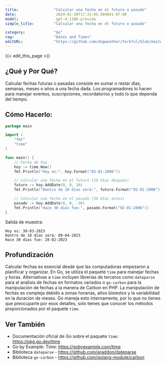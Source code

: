 ```yaml
---
title:                "Calcular una fecha en el futuro o pasado"
date:                  2024-01-20T17:31:05.504041-07:00
model:                 gpt-4-1106-preview
simple_title:         "Calcular una fecha en el futuro o pasado"

category:             "Go"
tag:                  "Dates and Times"
editURL:              "https://github.com/dogweather/forkful/blob/master/content/es/go/calculating-a-date-in-the-future-or-past.md"
---
```


{{< edit_this_page >}}

## ¿Qué y Por Qué?
Calcular fechas futuras o pasadas consiste en sumar o restar días, semanas, meses o años a una fecha dada. Los programadores lo hacen para manejar eventos, suscripciones, recordatorios y todo lo que dependa del tiempo.

## Cómo Hacerlo:
```Go
package main

import (
	"fmt"
	"time"
)

func main() {
	// Fecha de hoy
	hoy := time.Now()
	fmt.Println("Hoy es:", hoy.Format("02-01-2006"))

	// Calcular una fecha en el futuro (10 días después)
	futuro := hoy.AddDate(0, 0, 10) 
	fmt.Println("Dentro de 10 días será:", futuro.Format("02-01-2006"))

	// Calcular una fecha en el pasado (30 días antes)
	pasado := hoy.AddDate(0, 0, -30) 
	fmt.Println("Hace 30 días fue:", pasado.Format("02-01-2006"))
}
```
Salida de muestra:
```
Hoy es: 30-03-2023
Dentro de 10 días será: 09-04-2023
Hace 30 días fue: 28-02-2023
```

## Profundización
Calcular fechas es esencial desde que las computadoras empezaron a planificar y organizar. En Go, se utiliza el paquete `time` para manejar fechas y horas. Alternativas a `time` incluyen librerías de terceros como `dateparse` para el análisis de fechas en formatos variados o `go-carbon` para la manipulación de fechas a la manera de Carbon en PHP. La manipulación de fechas es compleja debido a zonas horarias, años bisiestos y la variabilidad en la duración de meses. Go maneja esto internamente, por lo que no tienes que preocuparte por esos detalles, solo tienes que conocer los métodos proporcionados por el paquete `time`.

## Ver También
- Documentación oficial de Go sobre el paquete `time`: https://pkg.go.dev/time
- Go by Example: Time: https://gobyexample.com/time
- Biblioteca `dateparse` - https://github.com/araddon/dateparse
- Biblioteca `go-carbon` - https://github.com/golang-module/carbon
